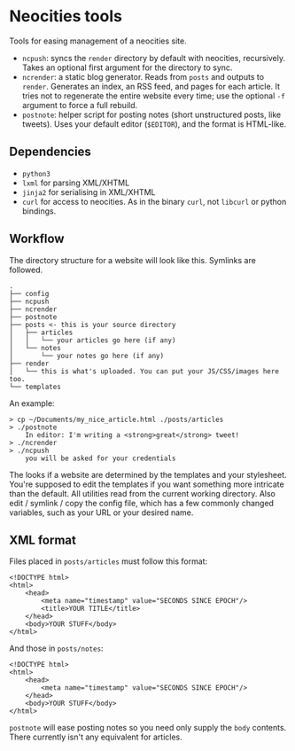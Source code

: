 # Neocities tools

Tools for easing management of a neocities site.

- ```ncpush```: syncs the ```render``` directory by default with neocities, recursively. Takes an optional first argument for the directory to sync.
- ```ncrender```: a static blog generator. Reads from ```posts``` and outputs to ```render```. Generates an index, an RSS feed, and pages for each article. It tries not to regenerate the entire website every time; use the optional ```-f``` argument to force a full rebuild.
- ```postnote```: helper script for posting notes (short unstructured posts, like tweets). Uses your default editor (```$EDITOR```), and the format is HTML-like.

## Dependencies

- ```python3```
- ```lxml``` for parsing XML/XHTML
- ```jinja2``` for serialising in XML/XHTML
- ```curl``` for access to neocities. As in the binary ```curl```, not ```libcurl``` or python bindings.

## Workflow

The directory structure for a website will look like this. Symlinks are followed.

	.
	├── config
	├── ncpush
	├── ncrender
	├── postnote
	├── posts <- this is your source directory
	│   ├── articles
	│   │   └── your articles go here (if any)
	│   └── notes
	│       └── your notes go here (if any)
	├── render
	│   └── this is what's uploaded. You can put your JS/CSS/images here too.
	└── templates

An example:

	> cp ~/Documents/my_nice_article.html ./posts/articles
	> ./postnote
		In editor: I'm writing a <strong>great</strong> tweet!
	> ./ncrender
	> ./ncpush
		you will be asked for your credentials

The looks if a website are determined by the templates and your stylesheet. You're supposed to edit the templates if you want something more intricate than the default. All utilities read from the current working directory. Also edit / symlink / copy the config file, which has a few commonly changed variables, such as your URL or your desired name.

## XML format

Files placed in ```posts/articles``` must follow this format:

~~~~
<!DOCTYPE html>
<html>
	<head>
		<meta name="timestamp" value="SECONDS SINCE EPOCH"/>
		<title>YOUR TITLE</title>
	</head>
	<body>YOUR STUFF</body>
</html>
~~~~

And those in ```posts/notes```:

~~~~
<!DOCTYPE html>
<html>
	<head>
		<meta name="timestamp" value="SECONDS SINCE EPOCH"/>
	</head>
	<body>YOUR STUFF</body>
</html>
~~~~

```postnote``` will ease posting notes so you need only supply the ```body``` contents. There currently isn't any equivalent for articles.
